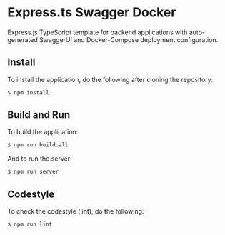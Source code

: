 # Express.ts Swagger Docker
Express.js TypeScript template for backend applications with auto-generated SwaggerUI and Docker-Compose deployment configuration.

## Install
To install the application, do the following after cloning the repository:
```bash
$ npm install
```

## Build and Run
To build the application:
```bash
$ npm run build:all
```

And to run the server:
```bash
$ npm run server
```

## Codestyle
To check the codestyle (lint), do the following:
```bash
$ npm run lint
```
